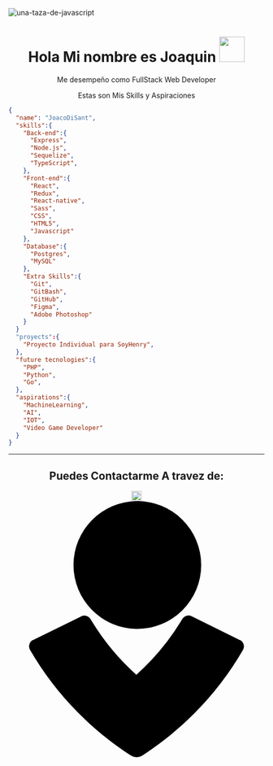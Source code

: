 ![una-taza-de-javascript](https://user-images.githubusercontent.com/89862918/151557380-66fcc439-d690-403e-ad9a-330ccda26fcd.png)
<h1 align="center">Hola Mi nombre es Joaquin
<img src = "https://raw.githubusercontent.com/MartinHeinz/MartinHeinz/master/wave.gif" width = 50px>
</h1>
<div>
  <p align="center"> Me desempeño como FullStack Web Developer </p>
</div>
<div>
  <p align="center"> Estas son Mis Skills y Aspiraciones </p>
</div>

```json
{
  "name": "JoacoDiSant",
  "skills":{
    "Back-end":{
      "Express",
      "Node.js",
      "Sequelize",
      "TypeScript",
    },
    "Front-end":{
      "React",
      "Redux",
      "React-native",
      "Sass",
      "CSS",
      "HTML5",
      "Javascript"
    },
    "Database":{
      "Postgres",
      "MySQL"
    },
    "Extra Skills":{
      "Git",
      "GitBash",
      "GitHub",
      "Figma",
      "Adobe Photoshop"
    }
  }
  "proyects":{
    "Proyecto Individual para SoyHenry",
  },
  "future tecnologies":{
    "PHP",
    "Python",
    "Go",
  },
  "aspirations":{
    "MachineLearning",
    "AI",
    "IOT",
    "Video Game Developer"
  }
}
```
<hr>
<h2 align="center" >Puedes Contactarme A travez de: </h2>
<p align="center">
    <a href="https://www.linkedin.com/in/joaquindisantodev/">
      <img src="https://cdn.jsdelivr.net/npm/simple-icons@3.0.1/icons/linkedin.svg" height="20" width="20" />
    </a>
      <a href="https://portfolio-eight-smoky-25.vercel.app/">
 <svg role="img" viewBox="0 0 24 24" xmlns="http://www.w3.org/2000/svg"><path d="M12.002 0a5.988 5.988 0 1 1 0 11.975 5.988 5.988 0 0 1 0-11.975zm9.723 13.026h-.03l-4.527-2.242a.671.671 0 0 0-.876.268 22.408 22.408 0 0 1-4.306 5.217 22.407 22.407 0 0 1-4.286-5.2.671.671 0 0 0-.876-.269l-4.535 2.226h-.03a.671.671 0 0 0-.248.902 28.85 28.85 0 0 0 4.55 5.933l-.002.001c.024.025.05.048.075.072.335.335.676.664 1.027.981.081.074.165.144.247.217.315.278.632.555.96.82.144.117.295.227.441.341.277.216.552.434.837.639.44.318.888.625 1.346.917a.963.963 0 0 0 1.007.017c.487-.312.962-.64 1.428-.98.068-.05.132-.103.2-.153.358-.266.713-.537 1.06-.82.234-.19.46-.39.688-.588.17-.147.34-.291.506-.442.295-.268.58-.545.864-.825.061-.06.127-.118.188-.179l-.004-.002a28.852 28.852 0 0 0 4.565-5.949.671.671 0 0 0-.269-.902z"/></svg>
    </a>
</p>
